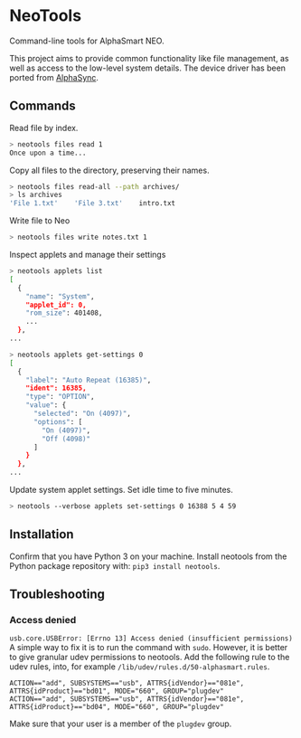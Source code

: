 # NeoTools

Command-line tools for AlphaSmart NEO.

This project aims to provide common functionality like file management, as well as 
access to the low-level system details.
The device driver has been ported from [AlphaSync](https://github.com/tSoniq/alphasync/).

## Commands

Read file by index.

```bash
> neotools files read 1
Once upon a time...
````

Copy all files to the directory, preserving their names.
```bash
> neotools files read-all --path archives/
> ls archives
'File 1.txt'    'File 3.txt'    intro.txt
```

Write file to Neo
```bash
> neotools files write notes.txt 1
```

Inspect applets and manage their settings
```bash
> neotools applets list
[
  {
    "name": "System",
    "applet_id": 0,
    "rom_size": 401408,
    ...
  },
...
```

```bash
> neotools applets get-settings 0
[
  {
    "label": "Auto Repeat (16385)",
    "ident": 16385,
    "type": "OPTION",
    "value": {
      "selected": "On (4097)",
      "options": [
        "On (4097)",
        "Off (4098)"
      ]
    }
  },
...
```
Update system applet settings. Set idle time to five minutes.
```bash
> neotools --verbose applets set-settings 0 16388 5 4 59
```



## Installation

Confirm that you have Python 3 on your machine. Install neotools from the Python package repository with:
`pip3 install neotools`.

## Troubleshooting

### Access denied
`usb.core.USBError: [Errno 13] Access denied (insufficient permissions)`  
A simple way to fix it is to run the command with `sudo`. However, it is
better to give granular udev permissions to neotools. Add the following rule to 
the udev rules, into, for example `/lib/udev/rules.d/50-alphasmart.rules`.
```
ACTION=="add", SUBSYSTEMS=="usb", ATTRS{idVendor}=="081e", ATTRS{idProduct}=="bd01", MODE="660", GROUP="plugdev"
ACTION=="add", SUBSYSTEMS=="usb", ATTRS{idVendor}=="081e", ATTRS{idProduct}=="bd04", MODE="660", GROUP="plugdev"
```
Make sure that your user is a member of the `plugdev` group.
